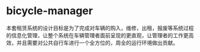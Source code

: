 # bicycle-manager
本套租赁系统的设计目标是为了完成对车辆的购入，维修，出租，报废等系统过程的信息化管理，让整个系统在车辆管理者面前呈现的更直观，让管理者的工作更高效，并且需要对公共自行车进行一个全方位的，周全的运行环境做出贡献。
